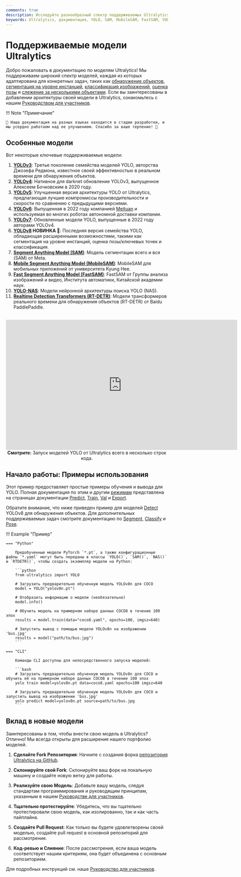 ```yaml
---
comments: true
description: Исследуйте разнообразный спектр поддерживаемых Ultralytics моделей семейства YOLO, SAM, MobileSAM, FastSAM, YOLO-NAS и RT-DETR. Начните работу с примерами использования как для CLI, так и для Python.
keywords: Ultralytics, документация, YOLO, SAM, MobileSAM, FastSAM, YOLO-NAS, RT-DETR, модели, архитектуры, Python, CLI
---
```


# Поддерживаемые модели Ultralytics

Добро пожаловать в документацию по моделям Ultralytics! Мы поддерживаем широкий спектр моделей, каждая из которых адаптирована для конкретных задач, таких как [обнаружение объектов](../tasks/detect.md), [сегментация на уровне инстанций](../tasks/segment.md), [классификация изображений](../tasks/classify.md), [оценка позы](../tasks/pose.md) и [слежение за несколькими объектами](../modes/track.md). Если вы заинтересованы в добавлении архитектуры своей модели в Ultralytics, ознакомьтесь с нашим [Руководством для участников](../../help/contributing.md).

!!! Note "Примечание"

    🚧 Наша документация на разных языках находится в стадии разработки, и мы усердно работаем над ее улучшением. Спасибо за ваше терпение! 🙏

## Особенные модели

Вот некоторые ключевые поддерживаемые модели:

1. **[YOLOv3](yolov3.md)**: Третье поколение семейства моделей YOLO, авторства Джозефа Редмона, известное своей эффективностью в реальном времени для обнаружения объектов.
2. **[YOLOv4](yolov4.md)**: Нативное для darknet обновление YOLOv3, выпущенное Алексеем Бочковским в 2020 году.
3. **[YOLOv5](yolov5.md)**: Улучшенная версия архитектуры YOLO от Ultralytics, предлагающая лучшие компромиссы производительности и скорости по сравнению с предыдущими версиями.
4. **[YOLOv6](yolov6.md)**: Выпущенная в 2022 году компанией [Meituan](https://about.meituan.com/) и используемая во многих роботах автономной доставки компании.
5. **[YOLOv7](yolov7.md)**: Обновленные модели YOLO, выпущенные в 2022 году авторами YOLOv4.
6. **[YOLOv8](yolov8.md) НОВИНКА 🚀**: Последняя версия семейства YOLO, обладающая расширенными возможностями, такими как сегментация на уровне инстанций, оценка позы/ключевых точек и классификация.
7. **[Segment Anything Model (SAM)](sam.md)**: Модель сегментации всего и вся (SAM) от Meta.
8. **[Mobile Segment Anything Model (MobileSAM)](mobile-sam.md)**: MobileSAM для мобильных приложений от университета Kyung Hee.
9. **[Fast Segment Anything Model (FastSAM)](fast-sam.md)**: FastSAM от Группы анализа изображений и видео, Института автоматики, Китайской академии наук.
10. **[YOLO-NAS](yolo-nas.md)**: Модели нейронной архитектуры поиска YOLO (NAS).
11. **[Realtime Detection Transformers (RT-DETR)](rtdetr.md)**: Модели трансформеров реального времени для обнаружения объектов (RT-DETR) от Baidu PaddlePaddle.

<p align="center">
  <br>
  <iframe width="720" height="405" src="https://www.youtube.com/embed/MWq1UxqTClU?si=nHAW-lYDzrz68jR0"
    title="YouTube video player" frameborder="0"
    allow="accelerometer; autoplay; clipboard-write; encrypted-media; gyroscope; picture-in-picture; web-share"
    allowfullscreen>
  </iframe>
  <br>
  <strong>Смотрите:</strong> Запуск моделей YOLO от Ultralytics всего в несколько строк кода.
</p>

## Начало работы: Примеры использования

Этот пример предоставляет простые примеры обучения и вывода для YOLO. Полная документация по этим и другим [режимам](../modes/index.md) представлена на страницах документации [Predict](../modes/predict.md), [Train](../modes/train.md), [Val](../modes/val.md) и [Export](../modes/export.md).

Обратите внимание, что ниже приведен пример для моделей [Detect](../tasks/detect.md) YOLOv8 для обнаружения объектов. Для дополнительных поддерживаемых задач смотрите документацию по [Segment](../tasks/segment.md), [Classify](../tasks/classify.md) и [Pose](../tasks/pose.md).

!!! Example "Пример"

    === "Python"

        Предобученные модели PyTorch `*.pt`, а также конфигурационные файлы `*.yaml` могут быть переданы в классы `YOLO()`, `SAM()`, `NAS()` и `RTDETR()`, чтобы создать экземпляр модели на Python:

        ```python
        from ultralytics import YOLO

        # Загрузить предварительно обученную модель YOLOv8n для COCO
        model = YOLO("yolov8n.pt")

        # Отобразить информацию о модели (необязательно)
        model.info()

        # Обучить модель на примерном наборе данных COCO8 в течение 100 эпох
        results = model.train(data="coco8.yaml", epochs=100, imgsz=640)

        # Запустить вывод с помощью модели YOLOv8n на изображении 'bus.jpg'
        results = model("path/to/bus.jpg")
        ```

    === "CLI"

        Команды CLI доступны для непосредственного запуска моделей:

        ```bash
        # Загрузить предварительно обученную модель YOLOv8n для COCO и обучить её на примерном наборе данных COCO8 в течение 100 эпох
        yolo train model=yolov8n.pt data=coco8.yaml epochs=100 imgsz=640

        # Загрузить предварительно обученную модель YOLOv8n для COCO и запустить вывод на изображении 'bus.jpg'
        yolo predict model=yolov8n.pt source=path/to/bus.jpg
        ```

## Вклад в новые модели

Заинтересованы в том, чтобы внести свою модель в Ultralytics? Отлично! Мы всегда открыты для расширения нашего портфолио моделей.

1. **Сделайте Fork Репозитория**: Начните с создания форка [репозитория Ultralytics на GitHub](https://github.com/ultralytics/ultralytics).

2. **Склонируйте свой Fork**: Склонируйте ваш форк на локальную машину и создайте новую ветку для работы.

3. **Реализуйте свою Модель**: Добавьте вашу модель, следуя стандартам программирования и руководящим принципам, указанным в нашем [Руководстве для участников](../../help/contributing.md).

4. **Тщательно протестируйте**: Убедитесь, что вы тщательно протестировали свою модель, как изолированно, так и как часть пайплайна.

5. **Создайте Pull Request**: Как только вы будете удовлетворены своей моделью, создайте pull request в основной репозиторий для рассмотрения.

6. **Код-ревью и Слияние**: После рассмотрения, если ваша модель соответствует нашим критериям, она будет объединена с основным репозиторием.

Для подробных инструкций см. наше [Руководство для участников](../../help/contributing.md).
